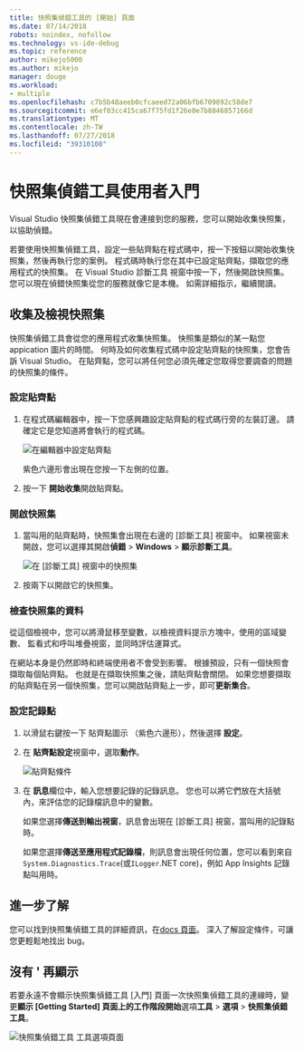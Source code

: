 ```yaml
---
title: 快照集偵錯工具的 [開始] 頁面
ms.date: 07/14/2018
robots: noindex, nofollow
ms.technology: vs-ide-debug
ms.topic: reference
author: mikejo5000
ms.author: mikejo
manager: douge
ms.workload:
- multiple
ms.openlocfilehash: c7b5b48aeeb0cfcaeed72a06bfb6709892c58de7
ms.sourcegitcommit: e6ef03cc415ca67f75fd1f26e0e7b8846857166d
ms.translationtype: MT
ms.contentlocale: zh-TW
ms.lasthandoff: 07/27/2018
ms.locfileid: "39310108"
---
```

# 快照集偵錯工具使用者入門

Visual Studio 快照集偵錯工具現在會連接到您的服務，您可以開始收集快照集，以協助偵錯。

若要使用快照集偵錯工具，設定一些貼齊點在程式碼中，按一下按鈕以開始收集快照集，然後再執行您的案例。 程式碼時執行您在其中已設定貼齊點，擷取您的應用程式的快照集。 在 Visual Studio 診斷工具 視窗中按一下，然後開啟快照集。 您可以現在偵錯快照集從您的服務就像它是本機。 如需詳細指示，繼續閱讀。

## 收集及檢視快照集

快照集偵錯工具會從您的應用程式收集快照集。 快照集是類似的某一點您 appication 圖片的時間。 何時及如何收集程式碼中設定貼齊點的快照集，您會告訴 Visual Studio。 在貼齊點，您可以將任何您必須先確定您取得您要調查的問題的快照集的條件。

### 設定貼齊點

1. 在程式碼編輯器中，按一下您感興趣設定貼齊點的程式碼行旁的左裝訂邊。 請確定它是您知道將會執行的程式碼。 

    ![在編輯器中設定貼齊點](../media/snapshot-startpage-set-snappoint.png)

    紫色六邊形會出現在您按一下左側的位置。

2. 按一下 **開始收集**開啟貼齊點。

### 開啟快照集

1. 當叫用的貼齊點時，快照集會出現在右邊的 [診斷工具] 視窗中。 如果視窗未開啟，您可以選擇其開啟**偵錯** > **Windows** > **顯示診斷工具**。 

    ![在 [診斷工具] 視窗中的快照集](../media/snapshot-startpage-diagsession-window.png)

2. 按兩下以開啟它的快照集。

### 檢查快照集的資料

從這個檢視中，您可以將滑鼠移至變數，以檢視資料提示方塊中，使用的區域變數、 監看式和呼叫堆疊視窗，並同時評估運算式。

在網站本身是仍然即時和終端使用者不會受到影響。 根據預設，只有一個快照會擷取每個貼齊點。 也就是在擷取快照集之後，請貼齊點會關閉。 如果您想要擷取的貼齊點在另一個快照集，您可以開啟貼齊點上一步，即可**更新集合**。

### 設定記錄點

1. 以滑鼠右鍵按一下 貼齊點圖示 （紫色六邊形），然後選擇 **設定**。

2. 在 **貼齊點設定**視窗中，選取**動作**。

    ![貼齊點條件](../media/snapshot-startpage-logpoint.png)

3. 在 **訊息**欄位中，輸入您想要記錄的記錄訊息。 您也可以將它們放在大括號內，來評估您的記錄檔訊息中的變數。

    如果您選擇**傳送到輸出視窗**，訊息會出現在 [診斷工具] 視窗，當叫用的記錄點時。 

    如果您選擇**傳送至應用程式記錄檔**，則訊息會出現任何位置，您可以看到來自`System.Diagnostics.Trace`(或`ILogger`.NET core)，例如 App Insights 記錄點叫用時。

## 進一步了解

您可以找到快照集偵錯工具的詳細資訊，在[docs 頁面](../debug-live-azure-applications.md)。 深入了解設定條件，可讓您更輕鬆地找出 bug。

## 沒有 ' 再顯示

若要永遠不會顯示快照集偵錯工具 [入門] 頁面一次快照集偵錯工具的連線時，變更**顯示 [Getting Started] 頁面上的工作階段開始**選項**工具** >  **選項** > **快照集偵錯工具**。 

![快照集偵錯工具 工具選項頁面](../media/snapshot-startpage-tools-options.png)
